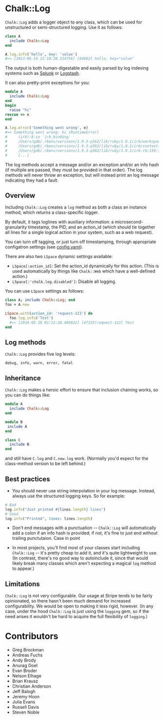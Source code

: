 # Chalk::Log

`Chalk::Log` adds a logger object to any class, which can be used for
unstructured or semi-structured logging. Use it as follows:

```ruby
class A
  include Chalk::Log
end

A.log.info('hello', key: 'value')
#=> [2013-06-18 22:18:28.314756] [64682] hello: key="value"
```

The output is both human-digestable and easily parsed by log indexing
systems such as [Splunk](http://www.splunk.com/) or
[Logstash](http://logstash.net/).

It can also pretty-print exceptions for you:

```ruby
module A
  include Chalk::Log
end
begin
  raise "hi"
rescue => e
end

A.log.error('Something went wrong', e)
#=> Something went wrong: hi (RuntimeError)
#     (irb):8:in `irb_binding'
#     /Users/gdb/.rbenv/versions/1.9.3-p362/lib/ruby/1.9.1/irb/workspace.rb:80:in `eval#     /Users/gdb/.rbenv/versions/1.9.3-p362/lib/ruby/1.9.1/irb/workspace.rb:80:in `evaluate'
#     /Users/gdb/.rbenv/versions/1.9.3-p362/lib/ruby/1.9.1/irb/context.rb:254:in `evaluate'
#     /Users/gdb/.rbenv/versions/1.9.3-p362/lib/ruby/1.9.1/irb.rb:159:in `block (2 levels) in eval_input'
#     [...]
```

The log methods accept a message and/or an exception and/or an info
hash (if multiple are passed, they must be provided in that
order). The log methods will never throw an exception, but will
instead print an log message indicating they had a fault.

## Overview

Including `Chalk::Log` creates a `log` method as both a class an
instance method, which returns a class-specific logger.

By default, it tags loglines with auxiliary information: a
microsecond-granularity timestamp, the PID, and an action_id (which
should tie together all lines for a single logical action in your
system, such as a web request).

You can turn off tagging, or just turn off timestamping, through
appropriate configatron settings (see [config.yaml](/config.yaml)).

There are also two `LSpace` dynamic settings available:

- `LSpace[:action_id]`: Set the action_id dynamically for this action. (This is used automatically by things like `Chalk::Web` which have a well-defined action.)
- `LSpace[:'chalk.log.disabled']`: Disable all logging.

You can use `LSpace` settings as follows:

```ruby
class A; include Chalk::Log; end
foo = A.new

LSpace.with(action_id: 'request-123') do
  foo.log.info('Test')
  #=> [2014-05-26 01:12:28.485822] [47325|request-123] Test
end
```

## Log methods

`Chalk::Log` provides five log levels:

    debug, info, warn, error, fatal

## Inheritance

`Chalk::Log` makes a heroic effort to ensure that inclusion chaining
works, so you can do things like:

```ruby
module A
  include Chalk::Log
end

module B
 include A
end

class C
  include B
end
```

and still have `C.log` and `C.new.log` work. (Normally you'd expect
for the class-method version to be left behind.)

## Best practices

- You should never use string interpolation in your log
  message. Instead, always use the structured logging keys. So for
  example:

```ruby
# Bad
log.info("Just printed #{lines.length} lines")
# Good
log.info("Printed", lines: lines.length)
```

- Don't end messages with a punctuation -- `Chalk::Log` will
  automatically add a colon if an info hash is provided; if not, it's
  fine to just end without trailing punctutaion. Case in point

- In most projects, you'll find most of your classes start including
  `Chalk::Log` -- it's pretty cheap to add it, and it's quite
  lightweight to use. (In contrast, there's no good way to autoinclude
  it, since that would likely break many classes which aren't
  expecting a magical `log` method to appear.)

## Limitations

`Chalk::Log` is not very configurable. Our usage at Stripe tends to be
fairly opinionated, so there hasn't been much demand for increased
configurability. We would be open to making it less rigid,
however. (In any case, under the hood `Chalk::Log` is just using the
`logging` gem, so if the need arises it wouldn't be hard to acquire
the full flexibility of `logging`.)

# Contributors

- Greg Brockman
- Andreas Fuchs
- Andy Brody
- Anurag Goel
- Evan Broder
- Nelson Elhage
- Brian Krausz
- Christian Anderson
- Jeff Balogh
- Jeremy Hoon
- Julia Evans
- Russell Davis
- Steven Noble
